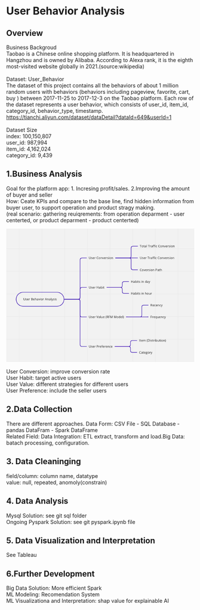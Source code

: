 # User Behavior Analysis

## Overview

Business Backgroud <br>
Taobao is a Chinese online shopping platform. It is headquartered in Hangzhou and is owned by Alibaba. According to Alexa rank, it is the eighth most-visited website globally in 2021.(source:wikipedia)<br>
<br>
Dataset: User_Behavior <br>
The dataset of this project contains all the behaviors of about 1 million random users with behaviors (behaviors including pageview, favorite, cart, buy ) between  2017-11-25 to 2017-12-3 on the Taobao platform. Each row of the dataset represents a user behavior, which consists of user_id, item_id, category_id, behavior_type, timestamp.  
https://tianchi.aliyun.com/dataset/dataDetail?dataId=649&userId=1<br>
<br>
Dataset Size<br>
index: 100,150,807<br>
user_id: 987,994 <br>
item_id: 4,162,024<br>
category_id: 9,439<br>

## 1.Business Analysis

Goal for the platform app: 1. Incresing profit/sales. 2.Improving the amount of buyer and seller <br>
How: Ceate KPIs and compare to the base line, find hidden information from buyer user, to support operation and product stragy making.<br> 
(real scenario: gathering reuiqrements: from operation deparment - user centerted, or product deparment - product centerted) <br>

![mindmap](img/Analysis_Mindmap.jpg)

User Conversion: improve conversion rate <br>
User Habit: target active users <br>
User Value: different strategies for different users <br>
User Preference: include the seller users <br>

## 2.Data Collection 
There are different approaches. 
Data Form: CSV File - SQL Database - pandas DataFram - Spark DataFrame<br>
Related Field: Data Integration: ETL extract, transform and load.Big Data: batach processing, configuration.<br>

## 3. Data Cleaninging 
field/column: column name, datatype<br> 
value: null, repeated, anomoly(constrain)<br> 

## 4. Data Analysis 
Mysql Solution: see git sql folder  
Ongoing Pyspark Solution: see git pyspark.ipynb file 

## 5. Data Visualization and Interpretation 
See Tableau<br> 

## 6.Further Development 
Big Data Solution: More efficient Spark<br>
ML Modeling: Recomendation System <br>
ML Visualizationa and Interpretation: shap value for explainable AI <br>
